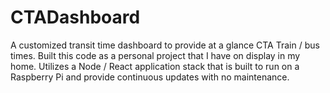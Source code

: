 # CTADashboard
A customized transit time dashboard to provide at a glance CTA Train / bus times. Built this code as a personal project that I have on display in my home. Utilizes a Node / React application stack that is built to run on a Raspberry Pi and provide continuous updates with no maintenance.
